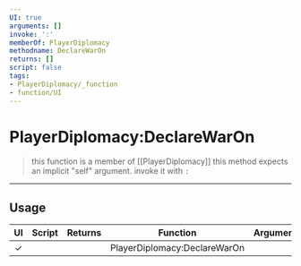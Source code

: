 ```yaml
---
UI: true
arguments: []
invoke: ':'
memberOf: PlayerDiplomacy
methodname: DeclareWarOn
returns: []
script: false
tags:
- PlayerDiplomacy/_function
- function/UI
---
```

# PlayerDiplomacy:DeclareWarOn
> this function is a member of [[PlayerDiplomacy]]
> this method expects an implicit "self" argument. invoke it with `:`
-----
## Usage
|  UI | Script | Returns | Function | Arguments |
|:---:|:------:|-------:|:--------:|:---------|
|✓| ||PlayerDiplomacy:DeclareWarOn||
